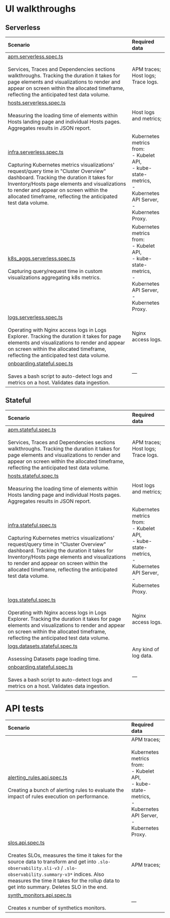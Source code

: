 # UI walkthroughs
## Serverless

| Scenario  | Required data |
| :------------ | :------------ |
| [apm.serverless.spec.ts](https://github.com/elastic/oblt-playwright/blob/main/tests/serverless/apm.serverless.spec.ts)<br><br>Services, Traces and Dependencies sections walkthroughs. Tracking the duration it takes for page elements and visualizations to render and appear on screen within the allocated timeframe, reflecting the anticipated test data volume. | APM traces;<br>Host logs;<br>Trace logs.  |
| [hosts.serverless.spec.ts](https://github.com/elastic/oblt-playwright/blob/main/tests/serverless/hosts.serverless.spec.ts)<br><br>Measuring the loading time of elements within Hosts landing page and individual Hosts pages. Aggregates results in JSON report.  | Host logs and metrics; |
| [infra.serverless.spec.ts](https://github.com/elastic/oblt-playwright/blob/main/tests/serverless/infra.serverless.spec.ts)<br><br>Capturing Kubernetes metrics visualizations' request/query time in "Cluster Overview" dashboard. Tracking the duration it takes for Inventory/Hosts page elements and visualizations to render and appear on screen within the allocated timeframe, reflecting the anticipated test data volume.  | Kubernetes metrics from:<br>- Kubelet API,<br>- kube-state-metrics,<br>- Kubernetes API Server,<br>- Kubernetes Proxy.  |
| [k8s_aggs.serverless.spec.ts](https://github.com/elastic/oblt-playwright/blob/main/tests/serverless/k8s_aggs.serverless.spec.ts)<br><br>Capturing query/request time in custom visualizations aggregating k8s metrics.  | Kubernetes metrics from:<br>- Kubelet API,<br>- kube-state-metrics,<br>- Kubernetes API Server,<br>- Kubernetes Proxy. |
| [logs.serverless.spec.ts](https://github.com/elastic/oblt-playwright/blob/main/tests/serverless/logs.serverless.spec.ts)<br><br>Operating with Nginx access logs in Logs Explorer. Tracking the duration it takes for page elements and visualizations to render and appear on screen within the allocated timeframe, reflecting the anticipated test data volume.  | Nginx access logs.  |
| [onboarding.stateful.spec.ts](https://github.com/elastic/oblt-playwright/blob/main/tests/serverless/onboarding.stateful.spec.ts)<br><br>Saves a bash script to auto-detect logs and metrics on a host. Validates data ingestion. | — |

## Stateful

| Scenario  | Required data |
| :------------ | :------------ |
| [apm.stateful.spec.ts](https://github.com/elastic/oblt-playwright/blob/main/tests/stateful/apm.stateful.spec.ts)<br><br>Services, Traces and Dependencies sections walkthroughs. Tracking the duration it takes for page elements and visualizations to render and appear on screen within the allocated timeframe, reflecting the anticipated test data volume. | APM traces;<br>Host logs;<br>Trace logs.  |
| [hosts.stateful.spec.ts](https://github.com/elastic/oblt-playwright/blob/main/tests/stateful/hosts.stateful.spec.ts)<br><br>Measuring the loading time of elements within Hosts landing page and individual Hosts pages. Aggregates results in JSON report.  | Host logs and metrics; |
| [infra.stateful.spec.ts](https://github.com/elastic/oblt-playwright/blob/main/tests/stateful/infra.stateful.spec.ts)<br><br>Capturing Kubernetes metrics visualizations' request/query time in "Cluster Overview" dashboard. Tracking the duration it takes for Inventory/Hosts page elements and visualizations to render and appear on screen within the allocated timeframe, reflecting the anticipated test data volume.  | Kubernetes metrics from:<br>- Kubelet API,<br>- kube-state-metrics,<br>- Kubernetes API Server,<br>- Kubernetes Proxy.  |
| [logs.stateful.spec.ts](https://github.com/elastic/oblt-playwright/blob/main/tests/stateful/logs.stateful.spec.ts)<br><br>Operating with Nginx access logs in Logs Explorer. Tracking the duration it takes for page elements and visualizations to render and appear on screen within the allocated timeframe, reflecting the anticipated test data volume.  | Nginx access logs.  |
| [logs.datasets.stateful.spec.ts](https://github.com/elastic/oblt-playwright/blob/main/tests/stateful/logs.datasets.stateful.spec.ts)<br><br>Assessing Datasets page loading time.  | Any kind of log data.  |
| [onboarding.stateful.spec.ts](https://github.com/elastic/oblt-playwright/blob/main/tests/stateful/onboarding.stateful.spec.ts)<br><br>Saves a bash script to auto-detect logs and metrics on a host. Validates data ingestion. | — |

# API tests

| Scenario  | Required data |
| :------------ | :------------ |
| [alerting_rules.api.spec.ts](https://github.com/elastic/oblt-playwright/blob/main/tests/api/alerting_rules.api.spec.ts)<br><br>Creating a bunch of alerting rules to evaluate the impact of rules execution on performance.  | APM traces;<br><br>Kubernetes metrics from:<br>- Kubelet API,<br>- kube-state-metrics,<br>- Kubernetes API Server,<br>- Kubernetes Proxy. |
| [slos.api.spec.ts](https://github.com/elastic/oblt-playwright/blob/main/tests/api/slos.api.spec.ts)<br><br>Creates SLOs, measures the time it takes for the source data to transform and get into ```.slo-observability.sli-v3``` / ```.slo-observability.summary-v3*``` indices. Also measures the time it takes for the rollup data to get into summary. Deletes SLO in the end.  | APM traces; |
| [synth_monitors.api.spec.ts](https://github.com/elastic/oblt-playwright/blob/main/tests/api/synth_monitors.api.spec.ts)<br><br>Creates x number of synthetics monitors. | — |
